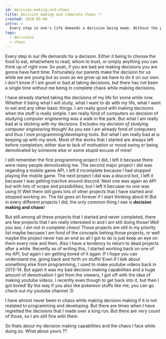 ```yaml
---
id: decision-making-and-chaos
title: Decision making and complete chaos !!
created: 2020-05-09
intro: >
  Every step in one's life demands a decision being made. Without the proper decision life can not function properly. I too have to make decisions in every step of my life. But what would you do if the decision making is not easy. Well for me, the decision I make are always full of chaos and I get into some really wiered situations every now and then!
tags:
  - decisions
  - chaos
---
```


Every step in our life demands for a decision. Either it being to choose the food to eat, what/where to read, whom to trust, or simply anything you can think up of right now. So yeah, if you are bad are making decisions you are gonna have hard time. Fortunately our parents make the decision for us while we are young but as soon as we grow up we have to do it on our own. I don't know if I am good or bad at taking decisions, but there has not been a single time without me being in complete chaos while making decisions.

I have already started taking the decisions of my life for some while now. Whether it being what I will study, what I want to do with my life, what I want to eat and any other basic things. I am really good with making decisions when the stuff is really simple. I am really fond of computers so decision of studying *computer engineering* was a walk in the park. But what I am really bad at is sticking with my decisions. *Excludes my decision of studying computer engineering though!* As you see I am already fond of computers and thus I love programming/developing tools. But what I am really bad at is keeping up with my work. Most of the works that I started are always left before completion; either due to lack of motivation or mood swing or being demotivated by someone else or some stupid excuse of mine!

I still remember the first programming project I did, I left it because there were many people demotivating me. The second major project I did was regarding a mobile game API, I left it incomplete because I had stopped playing the mobile game. The next project I did was a discord bot, I left it because I was getting inactive around discord. Next one was again an API but with lots of scope and possibilities, but I left it becuase no one was using it! Well there still goes lots of other projects that I have started and stopped working on. The list goes on forever if I start thinking about it! But in every different projects I did, the only common thing I see is **decision making and chaos**!

But still among all these projects that I started and never completed, there are few projects that I am really interested in and I am still doing those! *Well you see, I am not in complete chaos!* Those projects are still in my priority list maybe becuase I am fond of the concepts behing those projects, or well maybe the project never has an end so all I got to do is just keep an eye on them every now and then. Also I have a tendency to return to dead projects after a while. Recently as of writing this, I started working back on one of my API, but again I am getting bored of it again :P I hope you can understand me, going back and forth on stuffs! Even if I talk about something else from programming, I used to make youtube videos back in 2013-14. But again it was my bad decision making capabilities and a huge amount of demotivation I got from the viewers, I got off with the idea of making youtube videos. I recently even though to get back into it, but then I got bored! By the way if you also like pokemon stuffs like me, you can go check out my youtube channel :D

I have almost never been in chaos while making decision making if it is not realated to programming and developing. But there are times when I have regretted the decisions that I made over a long run. But there are very count of those, so I am still fine with them.

So thats about my decision making capabilities and the chaos I face while duing so. What about yours ??